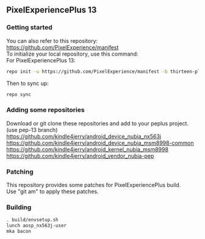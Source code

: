 ## PixelExperiencePlus 13
### Getting started
You can also refer to this repository: <https://github.com/PixelExperience/manifest>  
To initialize your local repository, use this command:  
For PixelExperiencePlus 13:  
```bash
repo init -u https://github.com/PixelExperience/manifest -b thirteen-plus --depth=1
```
Then to sync up:  
```bash
repo sync
```
### Adding some repositories
Download or git clone these repositories and add to your peplus project.(use pep-13 branch)  
<https://github.com/kindle4jerry/android_device_nubia_nx563j>  
<https://github.com/kindle4jerry/android_device_nubia_msm8998-common>  
<https://github.com/kindle4jerry/android_kernel_nubia_msm8998>  
<https://github.com/kindle4jerry/android_vendor_nubia-pep>  
### Patching
This repository provides some patches for PixelExperiencePlus build.  
Use "git am" to apply these patches.  
### Building
```bash
. build/envsetup.sh
lunch aosp_nx563j-user
mka bacon
```

